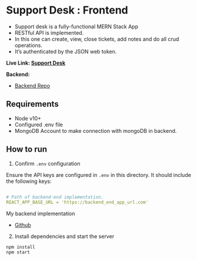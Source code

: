 # Support Desk : Frontend
- Support desk is a fully-functional MERN Stack App
- RESTful API is implemented.
- In this one can create, view, close tickets, add notes and do all crud operations.
- It’s authenticated by the JSON web token.

**Live Link: <a href="https://support-desk-d5y5.onrender.com/">Support Desk</a>**

<b>Backend: </b>
- [Backend Repo](https://github.com/Dikshant09/supportdesk-backend)

## Requirements

- Node v10+
- Configured .env file
- MongoDB Account to make connection with mongoDB in backend.

## How to run

1. Confirm `.env` configuration

Ensure the API keys are configured in `.env` in this directory. It should include the following keys:

```yaml

# Path of backend-end implementation. 
REACT_APP_BASE_URL = 'https://backend_end_app_url.com'

```
My backend implementation
- [Github](https://github.com/Dikshant09/supportdesk-backend)

2. Install dependencies and start the server

```
npm install
npm start
```
